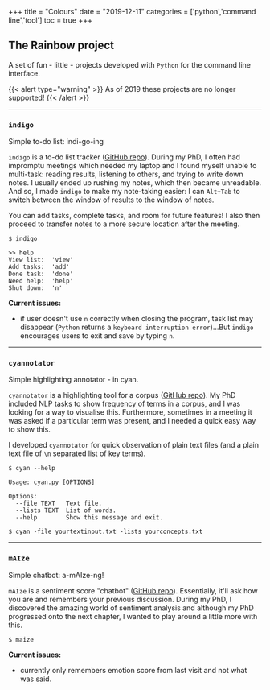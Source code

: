 +++
title = "Colours"
date = "2019-12-11"
categories = ['python','command line','tool']
toc = true
+++

## The Rainbow project

A set of fun - little - projects developed with `Python` for the command line interface.

{{< alert type="warning" >}}
As of 2019 these projects are no longer supported!
{{< /alert >}}

----

### `indigo`

Simple to-do list: indi-go-ing

`indigo` is a to-do list tracker ([GitHub repo](https://github.com/sap218/indigo "indigo git repository")).
During my PhD, I often had impromptu meetings which needed my laptop and I found myself unable to multi-task: reading results, listening to others, and trying to write down notes. 
I usually ended up rushing my notes, which then became unreadable. And so, I made `indigo` to make my note-taking easier: I can `Alt+Tab` to switch between the window of results to the window of notes.

You can add tasks, complete tasks, and room for future features! I also then proceed to transfer notes to a more secure location after the meeting.

```
$ indigo

>> help
View list:	'view'
Add tasks:	'add'
Done task:	'done'
Need help:	'help'
Shut down:	'n'
```

**Current issues:**
+ if user doesn't use `n` correctly when closing the program, task list may disappear (`Python` returns a `keyboard interruption error`)...But `indigo` encourages users to exit and save by typing `n`.

----

### `cyannotator`

Simple highlighting annotator - in cyan.

`cyannotator` is a highlighting tool for a corpus ([GitHub repo](https://github.com/sap218/cyannotator "cyan annotator git repository")).
My PhD included NLP tasks to show frequency of terms in a corpus, and I was looking for a way to visualise this.
Furthermore, sometimes in a meeting it was asked if a particular term was present, and I needed a quick easy way to show this.

I developed `cyannotator` for quick observation of plain text files (and a plain text file of `\n` separated list of key terms).

```
$ cyan --help

Usage: cyan.py [OPTIONS]

Options:
  --file TEXT   Text file.
  --lists TEXT  List of words.
  --help        Show this message and exit.
```

`$ cyan -file yourtextinput.txt -lists yourconcepts.txt`

----

### `mAIze`

Simple chatbot: a-mAIze-ng!

`mAIze` is a sentiment score "chatbot" ([GitHub repo](https://github.com/sap218/mAIze "maize git repository")). Essentially, it'll ask how you are and remembers your previous discussion.
During my PhD, I discovered the amazing world of sentiment analysis and although my PhD progressed onto the next chapter, I wanted to play around a little more with this.

```
$ maize
```

**Current issues:**
+ currently only remembers emotion score from last visit and not what was said.
